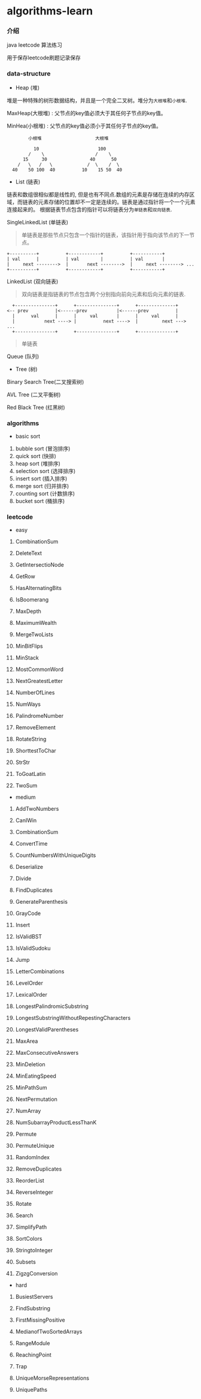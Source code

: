 # algorithms-learn

### 介绍
java leetcode 算法练习

用于保存leetcode刷题记录保存

### data-structure

- Heap (堆)

堆是一种特殊的树形数据结构，并且是一个完全二叉树。堆分为`大根堆`和`小根堆`.

MaxHeap(大根堆) : 父节点的key值必须大于其任何子节点的key值。

MinHea(小根堆) : 父节点的key值必须小于其任何子节点的key值。

```
        小根堆                    大根堆

          10                      100 
        /    \                   /    \
      15     30                40      50
    /   \   /   \             /  \    /  \
  40    50 100  40          10    15 50  40
```

- List (链表)

链表和数组很相似都是线性的, 但是也有不同点.数组的元素是存储在连续的内存区域，而链表的元素存储的位置却不一定是连续的。链表是通过指针将一个一个元素连接起来的。
根据链表节点包含的指针可以将链表分为`单链表`和`双向链表`.

SingleLinkedList (单链表)

> 单链表是那些节点只包含一个指针的链表，该指针用于指向该节点的下一节点。

```
+----------+          +------------+          +-----------+
| val      |          | val        |          | val       |
|     next -------->  |       next -------->  |     next --------> ...
+----------+          +------------+          +-----------+
```

LinkedList (双向链表)

> 双向链表是指链表的节点包含两个分别指向前向元素和后向元素的链表.

```
  +---------------+      +---------------+      +--------------+
<-- prev          |<------prev           |<------prev          |
  |      val      |      |     val       |      |     val      |
  |           next ----> |          next ---->  |         next ---> ...
  +---------------+      +---------------+      +--------------+
```

> 单链表

Queue (队列)

- Tree (树)

Binary Search Tree(二叉搜索树)

AVL Tree (二叉平衡树)

Red Black Tree (红黑树)


### algorithms

- basic sort

1. bubble sort (冒泡排序)
2. quick sort (快排)
3. heap sort (堆排序)
4. selection sort (选择排序)
5. insert sort (插入排序)
6. merge sort (归并排序)
7. counting sort (计数排序)
8. bucket sort (桶排序)

### leetcode

- easy

1. CombinationSum

2. DeleteText

3. GetIntersectioNode

4. GetRow

5. HasAlternatingBits

6. IsBoomerang

7. MaxDepth

8. MaximumWealth

9. MergeTwoLists

10. MinBitFlips

11. MinStack

12. MostCommonWord

13. NextGreatestLetter

14. NumberOfLines

15. NumWays

16. PalindromeNumber

17. RemoveElement

18. RotateString

19. ShorttestToChar

20. StrStr

21. ToGoatLatin

22. TwoSum


- medium

1. AddTwoNumbers

2. CanIWin

3. CombinationSum

4. ConvertTime

5. CountNumbersWithUniqueDigits

6. Deserialize

7. Divide

8. FindDuplicates

9. GenerateParenthesis

10. GrayCode

11. Insert

12. IsValidBST

13. IsValidSudoku

14. Jump

15. LetterCombinations

16. LevelOrder

17. LexicalOrder

18. LongestPalindromicSubstring

19. LongestSubstringWithoutRepestingCharacters

20. LongestValidParentheses

21. MaxArea

22. MaxConsecutiveAnswers

23. MinDeletion

24. MinEatingSpeed

25. MinPathSum

26. NextPermutation

27. NumArray

28. NumSubarrayProductLessThanK

29. Permute

30. PermuteUnique

31. RandomIndex

32. RemoveDuplicates

33. ReorderList

34. ReverseInteger

35. Rotate

36. Search

37. SimplifyPath

38. SortColors

39. StringtoInteger

40. Subsets

41. ZigzgConversion

- hard

1. BusiestServers

2. FindSubstring

3. FirstMissingPositive

4. MedianofTwoSortedArrays

5. RangeModule

6. ReachingPoint

7. Trap

8. UniqueMorseRepresentations

9. UniquePaths
